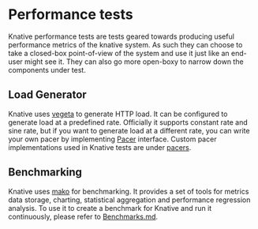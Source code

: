 # Performance tests

Knative performance tests are tests geared towards producing useful performance
metrics of the knative system. As such they can choose to take a closed-box
point-of-view of the system and use it just like an end-user might see it. They
can also go more open-boxy to narrow down the components under test.

## Load Generator

Knative uses [vegeta](https://github.com/tsenart/vegeta/) to generate HTTP load.
It can be configured to generate load at a predefined rate. Officially it
supports constant rate and sine rate, but if you want to generate load at a
different rate, you can write your own pacer by implementing
[Pacer](https://github.com/tsenart/vegeta/blob/e04d9c0df8177e8633bff4afe7b39c2f3a9e7dea/lib/pacer.go#L10)
interface. Custom pacer implementations used in Knative tests are under
[pacers](https://github.com/knative/pkg/tree/master/test/vegeta/pacers).

## Benchmarking

Knative uses [mako](https://github.com/google/mako) for benchmarking. It
provides a set of tools for metrics data storage, charting, statistical
aggregation and performance regression analysis. To use it to create a benchmark
for Knative and run it continuously, please refer to
[Benchmarks.md](https://github.com/knative/serving/blob/master/test/performance/Benchmarks.md).

